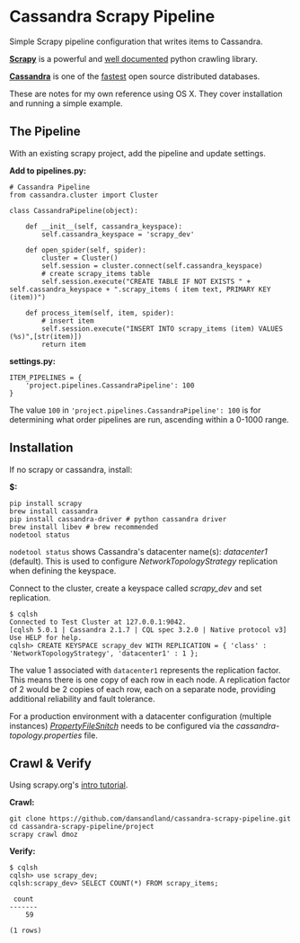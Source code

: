 # Cassandra Scrapy Pipeline

Simple Scrapy pipeline configuration that writes items to Cassandra. 

**[Scrapy](http://scrapy.org/)** is a powerful and [well documented](http://doc.scrapy.org/en/1.0/intro/overview.html) python crawling library.

**[Cassandra](http://cassandra.apache.org/)** is one of the [fastest](http://www.datastax.com/apache-cassandra-leads-nosql-benchmark) open source distributed databases.

These are notes for my own reference using OS X. They cover installation and running a simple example.

## The Pipeline

With an existing scrapy project, add the pipeline and update settings.

**Add to pipelines.py:**
	
	# Cassandra Pipeline
	from cassandra.cluster import Cluster
	
	class CassandraPipeline(object):
	
	    def __init__(self, cassandra_keyspace):
	        self.cassandra_keyspace = 'scrapy_dev'
	
	    def open_spider(self, spider):
	        cluster = Cluster()
	        self.session = cluster.connect(self.cassandra_keyspace)
	        # create scrapy_items table
	        self.session.execute("CREATE TABLE IF NOT EXISTS " + self.cassandra_keyspace + ".scrapy_items ( item text, PRIMARY KEY (item))")
	
	    def process_item(self, item, spider):
	        # insert item
	        self.session.execute("INSERT INTO scrapy_items (item) VALUES (%s)",[str(item)])
	        return item
	        
**settings.py:**

	ITEM_PIPELINES = {
	    'project.pipelines.CassandraPipeline': 100
	}

The value `100` in `'project.pipelines.CassandraPipeline': 100` is for determining what order pipelines are run, ascending within a 0-1000 range.

## Installation

If no scrapy or cassandra, install:

**$:**
	
	pip install scrapy
    brew install cassandra
    pip install cassandra-driver # python cassandra driver
    brew install libev # brew recommended
    nodetool status
    
`nodetool status` shows Cassandra's datacenter name(s): *datacenter1* (default). This is used to configure *NetworkTopologyStrategy* replication when defining the keyspace. 
    
Connect to the cluster, create a keyspace called *scrapy_dev* and set replication.
    
    $ cqlsh
    Connected to Test Cluster at 127.0.0.1:9042.
	[cqlsh 5.0.1 | Cassandra 2.1.7 | CQL spec 3.2.0 | Native protocol v3]
	Use HELP for help.
    cqlsh> CREATE KEYSPACE scrapy_dev WITH REPLICATION = { 'class' : 'NetworkTopologyStrategy', 'datacenter1' : 1 };
    
The value 1 associated with `datacenter1` represents the replication factor. This means there is one copy of each row in each node. A replication factor of 2 would be 2 copies of each row, each on a separate node, providing additional reliability and fault tolerance.
      
For a production environment with a datacenter configuration (multiple instances) [*PropertyFileSnitch*](http://docs.datastax.com/en/cassandra/1.2/cassandra/architecture/architectureSnitchPFSnitch_t.html) needs to be configured via the *cassandra-topology.properties* file. 

## Crawl & Verify

Using scrapy.org's [intro tutorial](http://doc.scrapy.org/en/latest/intro/tutorial.html).

**Crawl:**
	
	git clone https://github.com/dansandland/cassandra-scrapy-pipeline.git
	cd cassandra-scrapy-pipeline/project
	scrapy crawl dmoz
	
**Verify:**

	$ cqlsh
	cqlsh> use scrapy_dev;
	cqlsh:scrapy_dev> SELECT COUNT(*) FROM scrapy_items;
	
	 count
	-------
	    59
	
	(1 rows)

